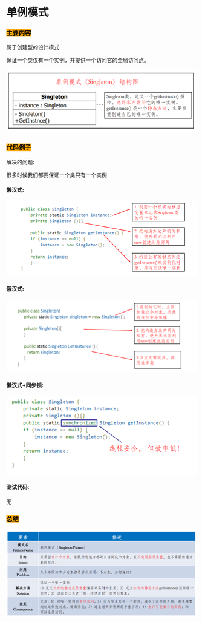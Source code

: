 # 单例模式
### <mark style="background-color:orange;">主要内容</mark>
属于创建型的设计模式

保证一个类仅有一个实例，并提供一个访问它的全局访问点。

![单例模式的UML类图](../.gitbook/assets/singleuml.png)
### <mark style="background-color:orange;">代码例子</mark>
解决的问题:

很多时候我们都要保证一个类只有一个实例

#### 懒汉式:
![懒汉式](../.gitbook/assets/singlelazy.png)

#### 饿汉式:
![饿汉式](../.gitbook/assets/singlehungry.png)

#### 懒汉式+同步锁:
![懒汉式+同步锁](../.gitbook/assets/singlehungryandlock.png)

#### 测试代码:
无

### <mark style="background-color:orange;">总结</mark>
![总结](../.gitbook/assets/singleissue.png)